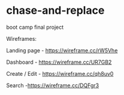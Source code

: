 # chase-and-replace
boot camp final project

Wireframes: 

Landing page - https://wireframe.cc/rW5Vhe

Dashboard - https://wireframe.cc/UR7GB2

Create / Edit - https://wireframe.cc/qh8uv0

Search -https://wireframe.cc/DQFgr3
